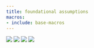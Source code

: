 ```yaml
---
title: foundational assumptions
macros:
- include: base-macros
---
```

![](frct-001F)
![](frct-003J)
![](frct-001G)
![](frct-003K)
